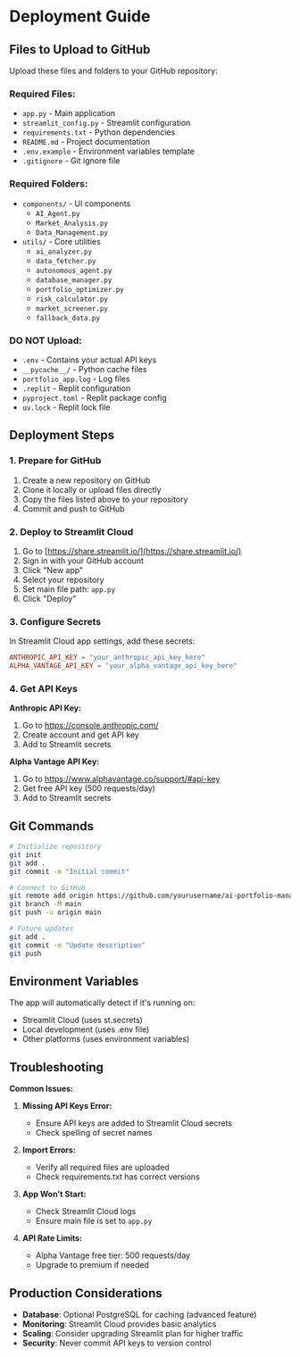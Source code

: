 # Deployment Guide

## Files to Upload to GitHub

Upload these files and folders to your GitHub repository:

### Required Files:
- `app.py` - Main application
- `streamlit_config.py` - Streamlit configuration
- `requirements.txt` - Python dependencies
- `README.md` - Project documentation
- `.env.example` - Environment variables template
- `.gitignore` - Git ignore file

### Required Folders:
- `components/` - UI components
  - `AI_Agent.py`
  - `Market_Analysis.py` 
  - `Data_Management.py`
- `utils/` - Core utilities
  - `ai_analyzer.py`
  - `data_fetcher.py`
  - `autonomous_agent.py`
  - `database_manager.py`
  - `portfolio_optimizer.py`
  - `risk_calculator.py`
  - `market_screener.py`
  - `fallback_data.py`

### DO NOT Upload:
- `.env` - Contains your actual API keys
- `__pycache__/` - Python cache files
- `portfolio_app.log` - Log files
- `.replit` - Replit configuration
- `pyproject.toml` - Replit package config
- `uv.lock` - Replit lock file

## Deployment Steps

### 1. Prepare for GitHub

1. Create a new repository on GitHub
2. Clone it locally or upload files directly
3. Copy the files listed above to your repository
4. Commit and push to GitHub

### 2. Deploy to Streamlit Cloud

1. Go to [https://share.streamlit.io/](https://share.streamlit.io/)
2. Sign in with your GitHub account
3. Click "New app"
4. Select your repository
5. Set main file path: `app.py`
6. Click "Deploy"

### 3. Configure Secrets

In Streamlit Cloud app settings, add these secrets:

```toml
ANTHROPIC_API_KEY = "your_anthropic_api_key_here"
ALPHA_VANTAGE_API_KEY = "your_alpha_vantage_api_key_here"
```

### 4. Get API Keys

**Anthropic API Key:**
1. Go to https://console.anthropic.com/
2. Create account and get API key
3. Add to Streamlit secrets

**Alpha Vantage API Key:**
1. Go to https://www.alphavantage.co/support/#api-key
2. Get free API key (500 requests/day)
3. Add to Streamlit secrets

## Git Commands

```bash
# Initialize repository
git init
git add .
git commit -m "Initial commit"

# Connect to GitHub
git remote add origin https://github.com/yourusername/ai-portfolio-manager.git
git branch -M main
git push -u origin main

# Future updates
git add .
git commit -m "Update description"
git push
```

## Environment Variables

The app will automatically detect if it's running on:
- Streamlit Cloud (uses st.secrets)
- Local development (uses .env file)
- Other platforms (uses environment variables)

## Troubleshooting

**Common Issues:**

1. **Missing API Keys Error:**
   - Ensure API keys are added to Streamlit Cloud secrets
   - Check spelling of secret names

2. **Import Errors:**
   - Verify all required files are uploaded
   - Check requirements.txt has correct versions

3. **App Won't Start:**
   - Check Streamlit Cloud logs
   - Ensure main file is set to `app.py`

4. **API Rate Limits:**
   - Alpha Vantage free tier: 500 requests/day
   - Upgrade to premium if needed

## Production Considerations

- **Database**: Optional PostgreSQL for caching (advanced feature)
- **Monitoring**: Streamlit Cloud provides basic analytics
- **Scaling**: Consider upgrading Streamlit plan for higher traffic
- **Security**: Never commit API keys to version control